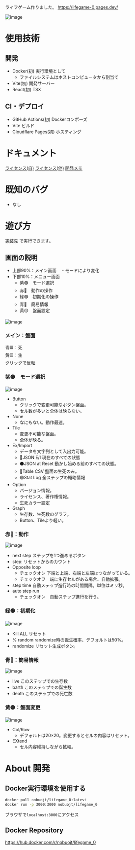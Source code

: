 ライフゲーム作りました。
https://lifegame-0.pages.dev/

![image](https://github.com/user-attachments/assets/37838507-9e0f-4a23-92bd-051a07e8cbef)

# 使用技術
## 開発
- Docker(初) 実行環境として
  - ファイルシステムはホストコンピュータから割当て
- Vite(初) 開発サーバー
- React(初) TSX

## CI・デプロイ
- GitHub Actions(初) Dockerコンポーズ
- Vite ビルド
- Cloudflare Pages(初) ホスティング

# ドキュメント
[ライセンス(自)](LICENSE)
[ライセンス(他)](licenses/)
[開発メモ](startup_memo.md)

# 既知のバグ
- なし

# 遊び方
[実装先](https://lifegame-0.pages.dev/) で実行できます。

## 画面の説明
- 上部90%：メイン画面
　- モードにより変化 
- 下部10%：メニュー画面
  - 紫🟣　モード選択
  - 赤🔴　動作の操作
  - 緑🟢　初期化の操作
  - 青🔵　簡易情報
  - 黄🟡　盤面設定

![image](https://github.com/user-attachments/assets/47fa7083-5031-45e2-b071-dcf82e271a83)

### メイン：盤面
青🟦：死  
黄🟨：生  
クリックで反転

### 紫🟣　モード選択

![image](https://github.com/user-attachments/assets/429158a6-fffd-49ec-8feb-8103ec31ec57)

- Button
  - クリックで変更可能なボタン盤面。
  - セル数が多いと全体は映らない。
- None
  - なにもない。動作最速。
- Tile
  - 変更不可能な盤面。
  - 全体が映る。
- Ex/Import
  - データを文字列として入出力可能。
  - 🔵JSON E/I 現在のすべての状態
  - ⚫️JSON at Reset 動かし始める前のすべての状態。
  - 🔴Table CSV 盤面の生死のみ。
  - 🟢Stat Log 全ステップの概略情報
- Option
  - バージョン情報。
  - ライセンス、著作権情報。
  - 生死カラー設定 
- Graph
  - 生存数、生死数のグラフ。
  - Button、Tileより軽い。


### 赤🔴：動作

![image](https://github.com/user-attachments/assets/598052f7-20d4-44d3-968c-ca5b7dd67550)

- next step ステップを1つ進めるボタン
- step: リセットからのカウント
- Opposite loop
  - チェックオン 下端と上端、右端と左端はつながっている。
  - チェックオフ　端に生存セルがある場合、自動拡張。
- step time 自動ステップ進行時の時間間隔。単位はミリ秒。
- auto step run
  - チェックオン　自動ステップ進行を行う。

### 緑🟢：初期化

![image](https://github.com/user-attachments/assets/6d21e5fb-c485-471e-872d-eaf648daf33c)

- Kill ALL リセット
- % random randomize時の誕生確率、デフォルトは50%。
- randomize リセット生成ボタン。

### 青🔵：簡易情報

![image](https://github.com/user-attachments/assets/a55e2af5-bef8-4386-8e3d-3a662f278b4c)


- live このステップでの生存数
- barth このステップでの誕生数
- death このステップでの死亡数

### 黄🟡：盤面変更

![image](https://github.com/user-attachments/assets/9615e1c2-bd69-408b-bf25-076aea81e70a)

- Col/Row
  - デフォルトは20×20。変更するとセルの内容はリセット。
- EXtend
  - セル内容維持しながら拡幅。

# About 開発
## Docker実行環境を使用する

```sh
docker pull nobuojt/lifegame_0:latest
docker run -p 3000:3000 nobuojt/lifegame_0
```

ブラウザで```localhost:3000```にアクセス

## Docker Repository

https://hub.docker.com/r/nobuojt/lifegame_0
